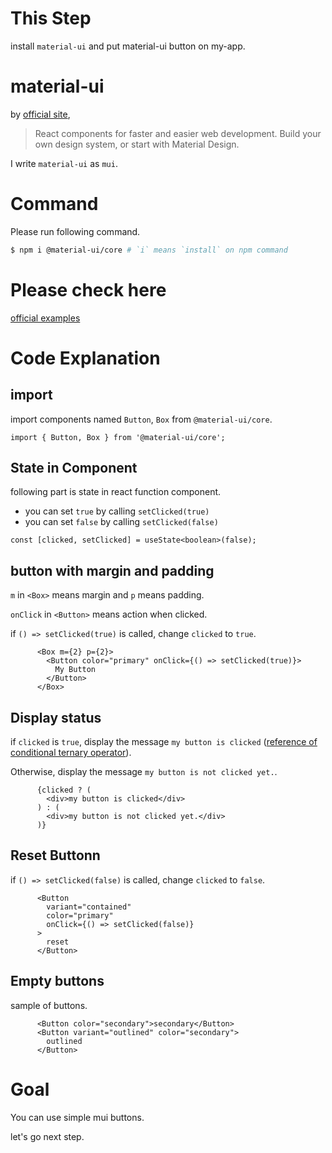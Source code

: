 # This Step

install `material-ui` and put material-ui button on my-app.

# material-ui

by [official site](https://material-ui.com),

> React components for faster and easier web development.
> Build your own design system, or start with Material Design.

I write `material-ui` as `mui`.

# Command

Please run following command.

```bash
$ npm i @material-ui/core # `i` means `install` on npm command
```

# Please check here

[official examples](https://material-ui.com/components/buttons/#button)

# Code Explanation

## import

import components named `Button`, `Box` from `@material-ui/core`.

```JSX
import { Button, Box } from '@material-ui/core';
```

## State in Component

following part is state in react function component.

- you can set `true` by calling `setClicked(true)`
- you can set `false` by calling `setClicked(false)`

```JSX
const [clicked, setClicked] = useState<boolean>(false);
```

## button with margin and padding

`m` in `<Box>` means margin and `p` means padding.

`onClick` in `<Button>` means action when clicked.

if `() => setClicked(true)` is called, change `clicked` to `true`.

```JSX
      <Box m={2} p={2}>
        <Button color="primary" onClick={() => setClicked(true)}>
          My Button
        </Button>
      </Box>
```

## Display status

if `clicked` is `true`, display the message `my button is clicked` ([reference of conditional ternary operator](https://developer.mozilla.org/en-US/docs/Web/JavaScript/Reference/Operators/Conditional_Operator)).

Otherwise, display the message `my button is not clicked yet.`.

```JSX
      {clicked ? (
        <div>my button is clicked</div>
      ) : (
        <div>my button is not clicked yet.</div>
      )}
```

## Reset Buttonn

if `() => setClicked(false)` is called, change `clicked` to `false`.

```JSX
      <Button
        variant="contained"
        color="primary"
        onClick={() => setClicked(false)}
      >
        reset
      </Button>
```

## Empty buttons

sample of buttons.

```JSX
      <Button color="secondary">secondary</Button>
      <Button variant="outlined" color="secondary">
        outlined
      </Button>
```

# Goal

You can use simple mui buttons.

let's go next step.
